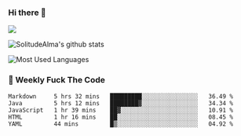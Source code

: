 ### Hi there 👋

<p>
  <a href="https://count.getloli.com/"><img src="https://count.getloli.com/get/@:solitudealma"></a>
</p>

![SolitudeAlma's github stats](https://github-readme-stats.vercel.app/api?username=solitudealma&show_icons=true&theme=radical)

![Most Used Languages](https://github-readme-stats.vercel.app/api/top-langs/?username=solitudealma&layout=compact&hide_border=true&theme=dark)
<!-- ![visitors](https://visitor-badge.glitch.me/badge?page_id=solitudealma.solitudealma.id) -->


### :dart: Weekly Fuck The Code

<!--START_SECTION:waka-->
```text
Markdown     5 hrs 32 mins   █████████░░░░░░░░░░░░░░░░   36.49 % 
Java         5 hrs 12 mins   ████████▓░░░░░░░░░░░░░░░░   34.34 % 
JavaScript   1 hr 39 mins    ██▓░░░░░░░░░░░░░░░░░░░░░░   10.91 % 
HTML         1 hr 16 mins    ██░░░░░░░░░░░░░░░░░░░░░░░   08.45 % 
YAML         44 mins         █▒░░░░░░░░░░░░░░░░░░░░░░░   04.92 % 
```
<!--END_SECTION:waka-->
